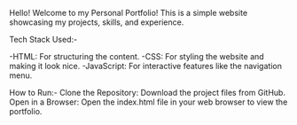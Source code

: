 Hello! Welcome to my Personal Portfolio! This is a simple website showcasing my projects, skills, and experience.

Tech Stack Used:-

-HTML: For structuring the content.
-CSS: For styling the website and making it look nice.
-JavaScript: For interactive features like the navigation menu.

How to Run:-
Clone the Repository: Download the project files from GitHub.
Open in a Browser: Open the index.html file in your web browser to view the portfolio.
